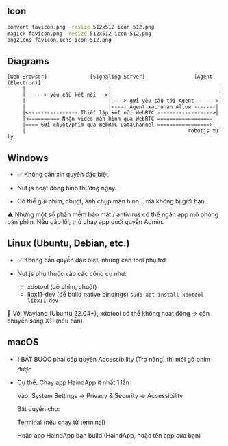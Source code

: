 ## Icon
```sh
convert favicon.png -resize 512x512 icon-512.png
magick favicon.png -resize 512x512 icon-512.png
png2icns favicon.icns icon-512.png
```

## Diagrams
```
[Web Browser]              [Signaling Server]                [Agent (Electron)]
     |                           |                                   |
     |------> yêu cầu kết nối -->|                                   |
     |                           |----> gửi yêu cầu tới Agent ------>|
     |                           |<---- Agent xác nhận Allow -------|
     |<---------------- Thiết lập kết nối WebRTC ------------------>|
     |<========== Nhận video màn hình qua WebRTC ==================|
     |==== Gửi chuột/phím qua WebRTC DataChannel =================>|
     |                           |                         robotjs xử lý
```

## Windows
- ✅ Không cần xin quyền đặc biệt

- Nut.js hoạt động bình thường ngay.

- Có thể gửi phím, chuột, ảnh chụp màn hình... mà không bị giới hạn.

⚠ Nhưng một số phần mềm bảo mật / antivirus có thể ngăn app mô phỏng bàn phím. Nếu gặp lỗi, thử chạy app dưới quyền Admin.

## Linux (Ubuntu, Debian, etc.)
- ✅ Không cần quyền đặc biệt, nhưng cần tool phụ trợ

- Nut.js phụ thuộc vào các công cụ như:

    - xdotool (gõ phím, chuột)
    - libx11-dev (để build native bindings)
`sudo apt install xdotool libx11-dev`

🧠 Với Wayland (Ubuntu 22.04+), xdotool có thể không hoạt động → cần chuyển sang X11 (nếu cần).

## macOS
- ❗ BẮT BUỘC phải cấp quyền Accessibility (Trợ năng) thì mới gõ phím được

- Cụ thể:
    Chạy app HaindApp ít nhất 1 lần

    Vào:
    System Settings → Privacy & Security → Accessibility

    Bật quyền cho:

    Terminal (nếu chạy từ terminal)

    Hoặc app HaindApp bạn build (HaindApp, hoặc tên app của bạn)
